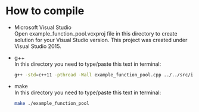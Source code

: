 # How to compile    
- Microsoft Visual Studio    
Open example_function_pool.vcxproj file in this directory to create solution for your Visual Studio version. This project was created under Visual Studio 2015.

- g++    
In this directory you need to type/paste this text in terminal:    
	```bash
	g++ -std=c++11 -pthread -Wall example_function_pool.cpp ../../src/image_function_helper.cpp ../../src/image_function.cpp ../../src/image_function_simd.cpp ../../src/thread_pool.cpp ../../src/function_pool.cpp ../../src/penguinv/penguinv.cpp -o application
	```

- make    
In this directory you need to type/paste this text in terminal:    
	```bash
	make ./example_function_pool
	```
